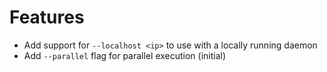 # Features

- Add support for `--localhost <ip>` to use with a locally running daemon
- Add `--parallel` flag for parallel execution (initial)
